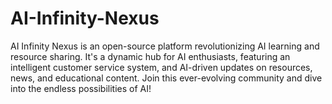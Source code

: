 # AI-Infinity-Nexus
AI Infinity Nexus is an open-source platform revolutionizing AI learning and resource sharing. It's a dynamic hub for AI enthusiasts, featuring an intelligent customer service system, and AI-driven updates on resources, news, and educational content. Join this ever-evolving community and dive into the endless possibilities of AI!
